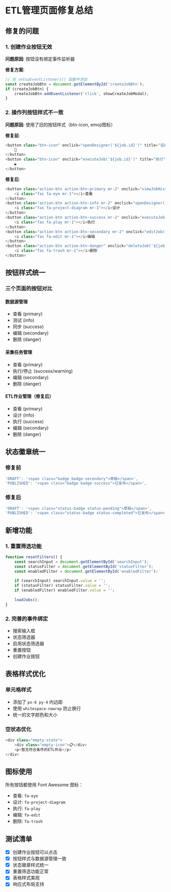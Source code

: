 # ETL管理页面修复总结

## 修复的问题

### 1. 创建作业按钮无效
**问题原因**: 按钮没有绑定事件监听器

**修复方案**:
```javascript
// 在 setupEventListeners() 函数中添加
const createJobBtn = document.getElementById('createJobBtn');
if (createJobBtn) {
    createJobBtn.addEventListener('click', showCreateJobModal);
}
```

### 2. 操作列按钮样式不一致
**问题原因**: 使用了旧的按钮样式（btn-icon, emoji图标）

**修复前**:
```javascript
<button class="btn-icon" onclick="openDesigner('${job.id}')" title="设计器">
    🎨
</button>
<button class="btn-icon" onclick="executeJob('${job.id}')" title="执行">
    ▶️
</button>
```

**修复后**:
```javascript
<button class="action-btn action-btn-primary mr-2" onclick="viewJobHistory('${job.id}')">
    <i class="fas fa-eye mr-1"></i>查看
</button>
<button class="action-btn action-btn-info mr-2" onclick="openDesigner('${job.id}')">
    <i class="fas fa-project-diagram mr-1"></i>设计
</button>
<button class="action-btn action-btn-success mr-2" onclick="executeJob('${job.id}')">
    <i class="fas fa-play mr-1"></i>执行
</button>
<button class="action-btn action-btn-secondary mr-2" onclick="editJob('${job.id}')">
    <i class="fas fa-edit mr-1"></i>编辑
</button>
<button class="action-btn action-btn-danger" onclick="deleteJob('${job.id}')">
    <i class="fas fa-trash mr-1"></i>删除
</button>
```

## 按钮样式统一

### 三个页面的按钮对比

#### 数据源管理
- 查看 (primary)
- 测试 (info)
- 同步 (success)
- 编辑 (secondary)
- 删除 (danger)

#### 采集任务管理
- 查看 (primary)
- 执行/停止 (success/warning)
- 编辑 (secondary)
- 删除 (danger)

#### ETL作业管理（修复后）
- 查看 (primary)
- 设计 (info)
- 执行 (success)
- 编辑 (secondary)
- 删除 (danger)

## 状态徽章统一

### 修复前
```javascript
'DRAFT': '<span class="badge badge-secondary">草稿</span>',
'PUBLISHED': '<span class="badge badge-success">已发布</span>',
```

### 修复后
```javascript
'DRAFT': '<span class="status-badge status-pending">草稿</span>',
'PUBLISHED': '<span class="status-badge status-completed">已发布</span>',
```

## 新增功能

### 1. 重置筛选功能
```javascript
function resetFilters() {
    const searchInput = document.getElementById('searchInput');
    const statusFilter = document.getElementById('statusFilter');
    const enabledFilter = document.getElementById('enabledFilter');
    
    if (searchInput) searchInput.value = '';
    if (statusFilter) statusFilter.value = '';
    if (enabledFilter) enabledFilter.value = '';
    
    loadJobs();
}
```

### 2. 完善的事件绑定
- 搜索输入框
- 状态筛选器
- 启用状态筛选器
- 重置按钮
- 创建作业按钮

## 表格样式优化

### 单元格样式
- 添加了 `px-6 py-4` 内边距
- 使用 `whitespace-nowrap` 防止换行
- 统一的文字颜色和大小

### 空状态优化
```javascript
<div class="empty-state">
    <div class="empty-icon">📋</div>
    <p>暂无符合条件的ETL作业</p>
</div>
```

## 图标使用

所有按钮都使用 Font Awesome 图标：
- 查看: `fa-eye`
- 设计: `fa-project-diagram`
- 执行: `fa-play`
- 编辑: `fa-edit`
- 删除: `fa-trash`

## 测试清单

- [x] 创建作业按钮可以点击
- [x] 按钮样式与数据源管理一致
- [x] 状态徽章样式统一
- [x] 重置筛选功能正常
- [x] 表格样式美观
- [x] 响应式布局支持
